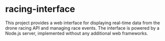 # racing-interface

This project provides a web interface for displaying real-time data from the drone racing API and managing race events. The interface is powered by a Node.js server, implemented without any additional web frameworks.